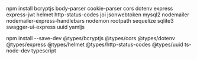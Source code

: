 npm install bcryptjs body-parser cookie-parser cors dotenv express express-jwt helmet http-status-codes joi jsonwebtoken mysql2 nodemailer nodemailer-express-handlebars nodemon rootpath sequelize sqlite3 swagger-ui-express uuid yamljs

npm install --save-dev @types/bcryptjs @types/cors @types/dotenv @types/express @types/helmet @types/http-status-codes @types/uuid ts-node-dev typescript

